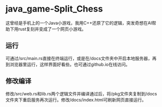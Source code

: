 # java_game-Split_Chess
这曾经是手机上的一个Java小游戏，我用C++还原了它的逻辑，突发奇想在AI帮助下用rust复刻并变成了一个网页小游戏。

## 运行
可通过/src/main.rs直接在终端运行，或是在/docs文件夹中开启本地服务器，再到浏览器里运行，这样界面好看些。也可通过github.io在线访问。

## 修改编译
修改/src/web.rs和lib.rs两个逻辑文件并编译通过后，将/pkg文件夹复制到/docs文件夹下重启服务再次运行。修改/docs/index.html可刷新网页直接运行。

